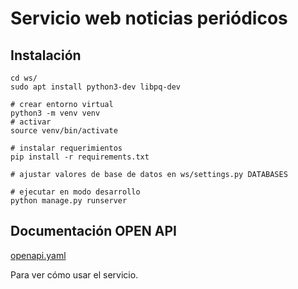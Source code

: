 # Servicio web noticias periódicos



## Instalación
```
cd ws/
sudo apt install python3-dev libpq-dev

# crear entorno virtual
python3 -m venv venv
# activar
source venv/bin/activate

# instalar requerimientos
pip install -r requirements.txt

# ajustar valores de base de datos en ws/settings.py DATABASES

# ejecutar en modo desarrollo
python manage.py runserver
```

## Documentación OPEN API

[openapi.yaml](openapi.yaml)

Para ver cómo usar el servicio.

